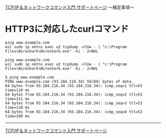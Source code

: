 
[TCP/IP＆ネットワークコマンド入門 サポートページ](https://nisim-m.github.io/tcpipcmdbook/) ～補足事項～
# HTTP3に対応したcurlコマンド

<!-- TOC -->

<!-- /TOC -->

~~~shell
ping www.example.com
wsl sudo ip netns exec u2 tcpdump -nlUw - | "c:\Program Files\Wireshark\Wireshark.exe" -ki - 2>NUL
~~~

~~~batch
ping www.example.com
wsl sudo ip netns exec u2 tcpdump -nlUw - | "c:\Program Files\Wireshark\Wireshark.exe" -ki - 2>NUL
~~~

~~~console
$ ping www.example.com
PING www.example.com (93.184.216.34) 56(84) bytes of data.
64 bytes from 93.184.216.34 (93.184.216.34): icmp_seq=1 ttl=53 time=110 ms
64 bytes from 93.184.216.34 (93.184.216.34): icmp_seq=2 ttl=53 time=111 ms
64 bytes from 93.184.216.34 (93.184.216.34): icmp_seq=3 ttl=53 time=110 ms
64 bytes from 93.184.216.34 (93.184.216.34): icmp_seq=4 ttl=53 time=109 ms
~~~

----
[TCP/IP＆ネットワークコマンド入門 サポートページ](https://nisim-m.github.io/tcpipcmdbook/)

